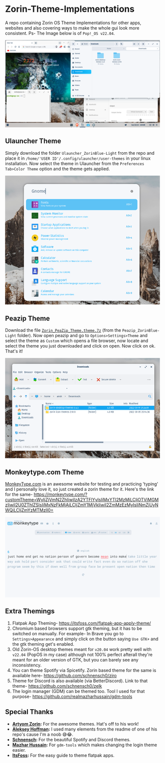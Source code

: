 # Zorin-Theme-Implementations
A repo containing Zorin OS Theme Implementations for other apps, websites and also covering ways to make the whole gui look more consistent. Ps- The Image below is of `Pop!_OS v22.04`.

<img src="https://github.com/Ansh4011/Zorin-Theme-Implementations/blob/main/.github/images/Zorin-OS.png">

## Ulauncher Theme
Simply download the folder `Ulauncher_ZorinBlue-Light` from the repo and place it in `/home/'USER ID'/.config/ulauncher/user-themes` in your linux installation. Now select the theme in Ulauncher from the `Preferences Tab>Color Theme` option and the theme gets applied.

<img valign="left" src="https://github.com/Ansh4011/Zorin-Theme-Implementations/blob/main/.github/images/Screenshot_7.png" width="512px">

## Peazip Theme
Download the file <code><a href="https://github.com/Ansh4011/Zorin-Theme-Implementations/raw/main/Peazip_ZorinBlue-Light/Zorin_PeaZip_Theme.theme.7z">Zorin_PeaZip_Theme.theme.7z</a></code> (from the `Peazip_ZorinBlue-Light` folder). Now open peazip and go to `Options>Settings>Theme` and select the theme as `Custom` which opens a file browser, now locate and select the theme you just downloaded and click on open. Now click on ok. That's it!

<img valign="left" src="https://github.com/Ansh4011/Zorin-Theme-Implementations/blob/main/.github/images/Screenshot_10.png" width="700px">

##  Monkeytype.com Theme
<a href="https://monkeytype.com/">MonkeyType.com</a> is an awesome website for testing and practicing 'typing' and I personally love it, so just created a zorin theme for it. 
Here's the link for the same- https://monkeytype.com/?customTheme=WyIjZjVmN2ZhIiwiIzA2YTFlYyIsIiMxYTI2MzMiLCIjOTViMGMzIiwiI2U0ZThlZSIsIiMxNzFkMjAiLCIjZmY1MjVkIiwiI2ZmMzEzMyIsIiNmZjUyNWQiLCIjZmYzMTMzIl0=

<img valign="left" src="https://github.com/Ansh4011/Zorin-Theme-Implementations/blob/main/.github/images/Screenshot_12.png" width="700px">

## Extra Themings
1. Flatpak App Theming- https://itsfoss.com/flatpak-app-apply-theme/
2. Chromium based browsers support gtk theming, but it has to be switched on manually. For example- In Brave you go to `Settings>Appearance` and simply click on the button saying `Use GTK+` and the gtk theming get's enabled.
3. Old Zorin-OS desktop themes meant for `v20.04` work pretty well with `v22.04` (PopOS in my case) although not 100% perfect afterall they're meant for an older version of GTK, but you can barely see any inconsistency.
4. You can theme Spotify via Spicetify. Zorin based theme for the same is available here- https://github.com/schnensch0/ziro
5. Theme for Discord is also available (via BetterDiscord). Link to that theme- https://github.com/schnensch0/zelk
6. The login manager (GDM) can be themed too. Tool I used for that purpose- https://github.com/realmazharhussain/gdm-tools

## Special Thanks
- **[Artyom Zorin](https://github.com/ArtyomZorin):** For the awesome themes. Hat's off to his work!
- **[Aleksey Hoffman](https://github.com/aleksey-hoffman):** I used many elements from the readme of one of his repo's cause I'm a noob 😅😂.
- **[Schnensch](https://github.com/schnensch0):** For the beautiful Spotify and Discord themes.
- **[Mazhar Hussain](https://github.com/realmazharhussain):** For `gdm-tools` which makes changing the login theme easier.
- **[ItsFoss](https://itsfoss.com/):** For the easy guide to theme flatpak apps.
